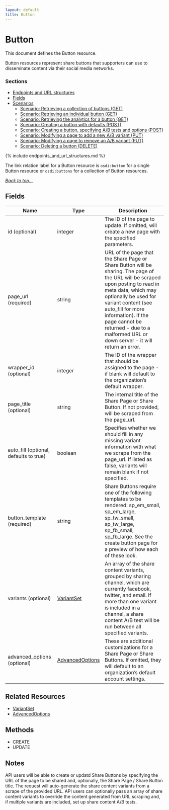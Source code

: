 ```yaml
---
layout: default
title: Button
--- 
```


# Button

This document defines the Button resource.

Button resources represent share buttons that supporters can use to disseminate
content via their social media networks.

### Sections
* [Endpoints and URL structures](#endpoints-and-url-structures)
* [Fields](#fields)
* [Scenarios](#scenarios)
    * [Scenario: Retrieving a collection of buttons (GET)](
#scenario-retrieving-buttons)
    * [Scenario: Retrieving an individual button (GET)](
#scenario-retrieving-button)
    * [Scenario: Retrieving the analytics for a button (GET)](
#scenario-retrieving-analytics-button)
    * [Scenario: Creating a button with defaults (POST)](
#scenario-creating-button-basic)
    * [Scenario: Creating a button, specifying A/B tests and options (POST)](
#scenario-creating-button-advanced)
    * [Scenario: Modifying a page to add a new A/B variant (PUT)](
#scenario-modifying-page-add-variant)
    * [Scenario: Modifying a page to remove an A/B variant (PUT)](
#scenario-modifying-page-remove-variant)
    * [Scenario: Deleting a button (DELETE)](
#scenario-deleting-button)

{% include endpoints_and_url_structures.md %}

The link relation label for a Button resource
is ```osdi:button``` for a single Button resource
or ```osdi:buttons``` for a collection of Button resources.

_[Back to top...](#)_

## Fields


| Name          | Type      | Description
|-----------    |-----------|--------------
| id (optional) | integer | The ID of the page to update. If omitted, will create a new page with the specified parameters.
| page_url (required) | string | URL of the page that the Share Page or Share Button will be sharing. The page of the URL will be scraped upon posting to read in meta data, which may optionally be used for variant content (see auto_fill for more information). If the page cannot be returned - due to a malformed URL or down server - it will return an error.
| wrapper_id (optional) | integer | The ID of the wrapper that should be assigned to the page - if blank will default to the organization’s default wrapper.
| page_title (optional) | string | The internal title of the Share Page or Share Button.  If not provided, will be scraped from the page_url.
| auto_fill (optional, defaults to true) | boolean | Specifies whether we should fill in any missing variant information with what we scrape from the page_url. If listed as false, variants will remain blank if not specified.
| button_template (required) | string | Share Buttons require one of the following templates to be rendered: sp_em_small, sp_em_large, sp_tw_small, sp_tw_large, sp_fb_small, sp_fb_large. See the create button page for a preview of how each of these look.
| variants (optional) | [VariantSet](social_variant_set.html) | An array of the share content variants, grouped by sharing channel, which are currently facebook, twitter, and email. If more than one variant is included in a channel, a share content A/B test will be run between all specified variants. 
|advanced_options (optional) | [AdvancedOptions](social_advanced_options.html) | These are additional customizations for a Share Page or Share Buttons. If omitted, they will default to an organization’s default account settings.

## Related Resources

* [VariantSet](social_variant_set.html)
* [AdvancedOptions](social_advanced_options.html)


## Methods

* CREATE
* UPDATE

## Notes
API users will be able to create or updatd Share Buttons by
specifying the URL of the page to be shared and, optionally, the Share Page /
Share Button title. The request will auto-generate the share content variants
from a scrape of the provided URL. API users can optionally pass an array of
share content variants to override the content generated from URL scraping and,
if multiple variants are included, set up share content A/B tests.



